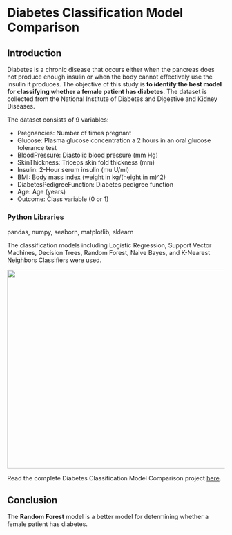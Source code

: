 # Diabetes Classification Model Comparison

## Introduction
Diabetes is a chronic disease that occurs either when the pancreas does not produce enough insulin or when the body cannot effectively use the insulin it produces. The objective of this study is **to identify the best model for classifying whether a female patient has diabetes**. The dataset is collected from the National Institute of Diabetes and Digestive and Kidney Diseases.

The dataset consists of 9 variables:
* Pregnancies: Number of times pregnant
* Glucose: Plasma glucose concentration a 2 hours in an oral glucose tolerance test
* BloodPressure: Diastolic blood pressure (mm Hg)
* SkinThickness: Triceps skin fold thickness (mm)
* Insulin: 2-Hour serum insulin (mu U/ml)
* BMI: Body mass index (weight in kg/(height in m)^2)
* DiabetesPedigreeFunction: Diabetes pedigree function
* Age: Age (years)
* Outcome: Class variable (0 or 1)

### Python Libraries
pandas, numpy, seaborn, matplotlib, sklearn

The classification models including Logistic Regression, Support Vector Machines, Decision Trees, Random Forest, Naive Bayes, and K-Nearest Neighbors Classifiers were used.

<p align="center">
<img src="https://user-images.githubusercontent.com/118715799/210971140-59bbfeba-31d3-4c4c-bf45-5e4fc866aaaa.jpg" width="830" height="460" />
</p>

Read the complete Diabetes Classification Model Comparison project [here](https://github.com/seuwenfei/Diabetes-classification-model-comparison/blob/main/classification-model-comparison.ipynb).

## Conclusion
The **Random Forest** model is a better model for determining whether a female patient has diabetes.
